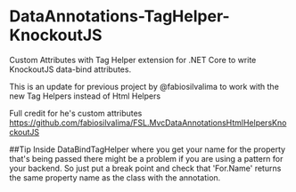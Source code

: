 # DataAnnotations-TagHelper-KnockoutJS
Custom Attributes with Tag Helper extension for .NET Core to write KnockoutJS data-bind attributes.

This is an update for previous project by @fabiosilvalima to work with the new Tag Helpers instead of Html Helpers

Full credit for he's custom attributes
https://github.com/fabiosilvalima/FSL.MvcDataAnnotationsHtmlHelpersKnockoutJS

##Tip
Inside DataBindTagHelper where you get your name for the property that's being passed there might be a problem if you are using a pattern for your backend. So just put a break point and check that 'For.Name' returns the same property name as the class with the annotation.
